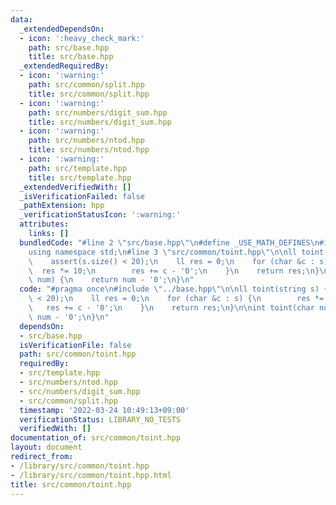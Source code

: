 ```yaml
---
data:
  _extendedDependsOn:
  - icon: ':heavy_check_mark:'
    path: src/base.hpp
    title: src/base.hpp
  _extendedRequiredBy:
  - icon: ':warning:'
    path: src/common/split.hpp
    title: src/common/split.hpp
  - icon: ':warning:'
    path: src/numbers/digit_sum.hpp
    title: src/numbers/digit_sum.hpp
  - icon: ':warning:'
    path: src/numbers/ntod.hpp
    title: src/numbers/ntod.hpp
  - icon: ':warning:'
    path: src/template.hpp
    title: src/template.hpp
  _extendedVerifiedWith: []
  _isVerificationFailed: false
  _pathExtension: hpp
  _verificationStatusIcon: ':warning:'
  attributes:
    links: []
  bundledCode: "#line 2 \"src/base.hpp\"\n#define _USE_MATH_DEFINES\n#include <bits/stdc++.h>\n\
    using namespace std;\n#line 3 \"src/common/toint.hpp\"\n\nll toint(string s) {\n\
    \    assert(s.size() < 20);\n    ll res = 0;\n    for (char &c : s) {\n      \
    \  res *= 10;\n        res += c - '0';\n    }\n    return res;\n}\n\nint toint(char\
    \ num) {\n    return num - '0';\n}\n"
  code: "#pragma once\n#include \"../base.hpp\"\n\nll toint(string s) {\n    assert(s.size()\
    \ < 20);\n    ll res = 0;\n    for (char &c : s) {\n        res *= 10;\n     \
    \   res += c - '0';\n    }\n    return res;\n}\n\nint toint(char num) {\n    return\
    \ num - '0';\n}\n"
  dependsOn:
  - src/base.hpp
  isVerificationFile: false
  path: src/common/toint.hpp
  requiredBy:
  - src/template.hpp
  - src/numbers/ntod.hpp
  - src/numbers/digit_sum.hpp
  - src/common/split.hpp
  timestamp: '2022-03-24 10:49:13+09:00'
  verificationStatus: LIBRARY_NO_TESTS
  verifiedWith: []
documentation_of: src/common/toint.hpp
layout: document
redirect_from:
- /library/src/common/toint.hpp
- /library/src/common/toint.hpp.html
title: src/common/toint.hpp
---
```

